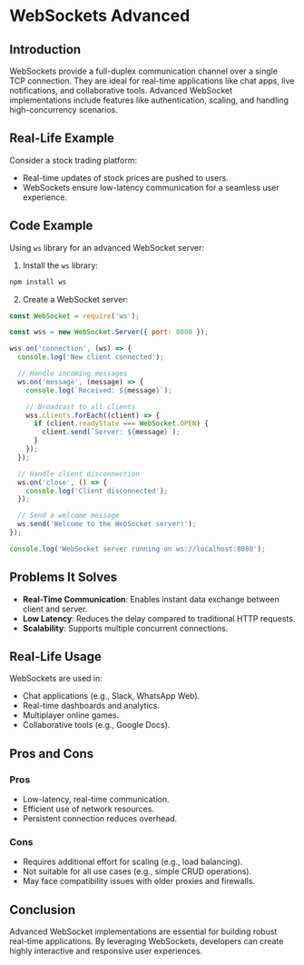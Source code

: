 # WebSockets Advanced

## Introduction
WebSockets provide a full-duplex communication channel over a single TCP connection. They are ideal for real-time applications like chat apps, live notifications, and collaborative tools. Advanced WebSocket implementations include features like authentication, scaling, and handling high-concurrency scenarios.

## Real-Life Example
Consider a stock trading platform:
- Real-time updates of stock prices are pushed to users.
- WebSockets ensure low-latency communication for a seamless user experience.

## Code Example
Using `ws` library for an advanced WebSocket server:

1. Install the `ws` library:
```bash
npm install ws
```

2. Create a WebSocket server:
```javascript
const WebSocket = require('ws');

const wss = new WebSocket.Server({ port: 8080 });

wss.on('connection', (ws) => {
  console.log('New client connected');

  // Handle incoming messages
  ws.on('message', (message) => {
    console.log(`Received: ${message}`);

    // Broadcast to all clients
    wss.clients.forEach((client) => {
      if (client.readyState === WebSocket.OPEN) {
        client.send(`Server: ${message}`);
      }
    });
  });

  // Handle client disconnection
  ws.on('close', () => {
    console.log('Client disconnected');
  });

  // Send a welcome message
  ws.send('Welcome to the WebSocket server!');
});

console.log('WebSocket server running on ws://localhost:8080');
```

## Problems It Solves
- **Real-Time Communication**: Enables instant data exchange between client and server.
- **Low Latency**: Reduces the delay compared to traditional HTTP requests.
- **Scalability**: Supports multiple concurrent connections.

## Real-Life Usage
WebSockets are used in:
- Chat applications (e.g., Slack, WhatsApp Web).
- Real-time dashboards and analytics.
- Multiplayer online games.
- Collaborative tools (e.g., Google Docs).

## Pros and Cons
### Pros
- Low-latency, real-time communication.
- Efficient use of network resources.
- Persistent connection reduces overhead.

### Cons
- Requires additional effort for scaling (e.g., load balancing).
- Not suitable for all use cases (e.g., simple CRUD operations).
- May face compatibility issues with older proxies and firewalls.

## Conclusion
Advanced WebSocket implementations are essential for building robust real-time applications. By leveraging WebSockets, developers can create highly interactive and responsive user experiences.
